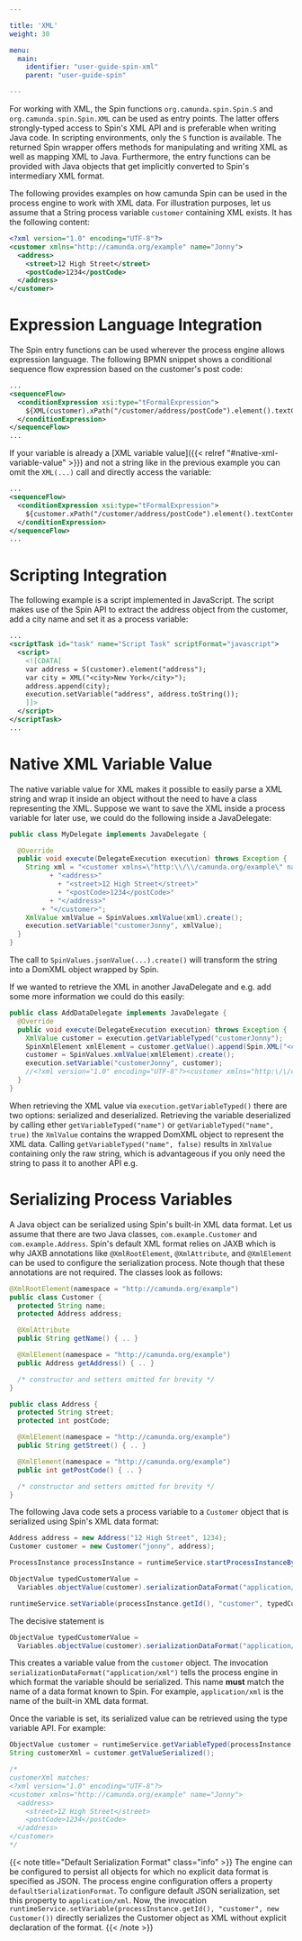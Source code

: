 ```yaml
---

title: 'XML'
weight: 30

menu:
  main:
    identifier: "user-guide-spin-xml"
    parent: "user-guide-spin"

---
```


For working with XML, the Spin functions `org.camunda.spin.Spin.S` and `org.camunda.spin.Spin.XML` can be used as entry points. The latter offers strongly-typed access to Spin's XML API and is preferable when writing Java code. In scripting environments, only the `S` function is available. The returned Spin wrapper offers methods for manipulating and writing XML as well as mapping XML to Java. Furthermore, the entry functions can be provided with Java objects that get implicitly converted to Spin's intermediary XML format.

The following provides examples on how camunda Spin can be used in the process engine to work with XML data. For illustration purposes, let us assume that a String process variable `customer` containing XML exists. It has the following content:

```xml
<?xml version="1.0" encoding="UTF-8"?>
<customer xmlns="http://camunda.org/example" name="Jonny">
  <address>
    <street>12 High Street</street>
    <postCode>1234</postCode>
  </address>
</customer>
```


# Expression Language Integration

The Spin entry functions can be used wherever the process engine allows expression language. The following BPMN snippet shows a conditional sequence flow expression based on the customer's post code:

```xml
...
<sequenceFlow>
  <conditionExpression xsi:type="tFormalExpression">
    ${XML(customer).xPath("/customer/address/postCode").element().textContent() == "1234"}
  </conditionExpression>
</sequenceFlow>
...
```

If your variable is already a [XML variable value]({{< relref "#native-xml-variable-value" >}}) and not a string like in the previous example you can omit the `XML(...)` call and directly access the variable:

```xml
...
<sequenceFlow>
  <conditionExpression xsi:type="tFormalExpression">
    ${customer.xPath("/customer/address/postCode").element().textContent() == "1234"}
  </conditionExpression>
</sequenceFlow>
...
```


# Scripting Integration

The following example is a script implemented in JavaScript. The script makes use of the Spin API to extract the address object from the customer, add a city name and set it as a process variable:

```xml
...
<scriptTask id="task" name="Script Task" scriptFormat="javascript">
  <script>
    <![CDATA[
    var address = S(customer).element("address");
    var city = XML("<city>New York</city>");
    address.append(city);
    execution.setVariable("address", address.toString());
    ]]>
  </script>
</scriptTask>
...
```


# Native XML Variable Value

The native variable value for XML makes it possible to easily parse a XML string and wrap it inside an object without the need to have a class representing the XML. Suppose we want to save the XML inside a process variable for later use, we could do the following inside a JavaDelegate:

```java
public class MyDelegate implements JavaDelegate {

  @Override
  public void execute(DelegateExecution execution) throws Exception {
    String xml = "<customer xmlns=\"http:\\/\\/camunda.org/example\" name=\"Jonny\">"
          + "<address>"
            + "<street>12 High Street</street>"
            + "<postCode>1234</postCode>"
          + "</address>"
        + "</customer>";
    XmlValue xmlValue = SpinValues.xmlValue(xml).create();
    execution.setVariable("customerJonny", xmlValue);
  }
}
```

The call to `SpinValues.jsonValue(...).create()` will transform the string into a DomXML object wrapped by Spin.

If we wanted to retrieve the XML in another JavaDelegate and e.g. add some more information we could do this easily:

```java
public class AddDataDelegate implements JavaDelegate {
  @Override
  public void execute(DelegateExecution execution) throws Exception {
    XmlValue customer = execution.getVariableTyped("customerJonny");
    SpinXmlElement xmlElement = customer.getValue().append(Spin.XML("<creditLimit>1000.00</creditLimit>"));
    customer = SpinValues.xmlValue(xmlElement).create();
    execution.setVariable("customerJonny", customer);
    //<?xml version="1.0" encoding="UTF-8"?><customer xmlns="http:\/\/camunda.org/example" name="Jonny"><address><street>12 High Street</street><postCode>1234</postCode></address><creditLimit xmlns="">1000.00</creditLimit></customer>
  }
}
```

When retrieving the XML value via `execution.getVariableTyped()` there are two options: serialized and deserialized.
Retrieving the variable deserialized by calling ether `getVariableTyped("name")` or `getVariableTyped("name", true)`  the `XmlValue` contains the wrapped DomXML object to represent the XML data. Calling `getVariableTyped("name", false)` results in `XmlValue` containing only the raw string, which is advantageous if you only need the string to pass it to another API e.g.


# Serializing Process Variables

A Java object can be serialized using Spin's built-in XML data format. Let us assume that there are two Java classes, `com.example.Customer` and `com.example.Address`. Spin's default XML format relies on JAXB which is why JAXB annotations like `@XmlRootElement`, `@XmlAttribute`, and `@XmlElement` can be used to configure the serialization process. Note though that these annotations are not required. The classes look as follows:

```java
@XmlRootElement(namespace = "http://camunda.org/example")
public class Customer {
  protected String name;
  protected Address address;

  @XmlAttribute
  public String getName() { .. }

  @XmlElement(namespace = "http://camunda.org/example")
  public Address getAddress() { .. }

  /* constructor and setters omitted for brevity */
}

public class Address {
  protected String street;
  protected int postCode;

  @XmlElement(namespace = "http://camunda.org/example")
  public String getStreet() { .. }

  @XmlElement(namespace = "http://camunda.org/example")
  public int getPostCode() { .. }

  /* constructor and setters omitted for brevity */
}
```

The following Java code sets a process variable to a `Customer` object that is serialized using Spin's XML data format:

```java
Address address = new Address("12 High Street", 1234);
Customer customer = new Customer("jonny", address);

ProcessInstance processInstance = runtimeService.startProcessInstanceByKey("aProcess");

ObjectValue typedCustomerValue =
  Variables.objectValue(customer).serializationDataFormat("application/xml").create();

runtimeService.setVariable(processInstance.getId(), "customer", typedCustomerValue);
```

The decisive statement is

```java
ObjectValue typedCustomerValue =
  Variables.objectValue(customer).serializationDataFormat("application/xml").create();
```

This creates a variable value from the `customer` object. The invocation `serializationDataFormat("application/xml")` tells the process engine in which format the variable should be serialized. This name **must** match the name of a data format known to Spin. For example, `application/xml` is the name of the built-in XML data format.

Once the variable is set, its serialized value can be retrieved using the type variable API. For example:

```java
ObjectValue customer = runtimeService.getVariableTyped(processInstance.getId(), "customer");
String customerXml = customer.getValueSerialized();

/*
customerXml matches:
<?xml version="1.0" encoding="UTF-8"?>
<customer xmlns="http://camunda.org/example" name="Jonny">
  <address>
    <street>12 High Street</street>
    <postCode>1234</postCode>
  </address>
</customer>
*/
```

{{< note title="Default Serialization Format" class="info" >}}
  The engine can be configured to persist all objects for which no explicit data format is specified as JSON. The process engine configuration offers a property ```defaultSerializationFormat```. To configure default JSON serialization, set this property to ```application/xml```. Now, the invocation ```runtimeService.setVariable(processInstance.getId(), "customer", new Customer())``` directly serializes the Customer object as XML without explicit declaration of the format.
{{< /note >}}
